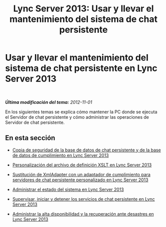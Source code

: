 ﻿---
title: 'Lync Server 2013: Usar y llevar el mantenimiento del sistema de chat persistente'
TOCTitle: Usar y llevar el mantenimiento del sistema de chat persistente
ms:assetid: 84572a6a-3a99-44de-828f-09e2af2d151d
ms:mtpsurl: https://technet.microsoft.com/es-es/library/Gg398671(v=OCS.15)
ms:contentKeyID: 48275882
ms.date: 01/07/2017
mtps_version: v=OCS.15
ms.translationtype: HT
---

# Usar y llevar el mantenimiento del sistema de chat persistente en Lync Server 2013

 

_**Última modificación del tema:** 2012-11-01_

En los siguientes temas se explica cómo mantener la PC donde se ejecuta el Servidor de chat persistente y cómo administrar las operaciones de Servidor de chat persistente.

## En esta sección

  - [Copia de seguridad de la base de datos de chat persistente y de la base de datos de cumplimiento en Lync Server 2013](lync-server-2013-backing-up-the-persistent-chat-database-and-compliance-database.md)

  - [Personalización del archivo de definición XSLT en Lync Server 2013](lync-server-2013-customizing-the-xslt-definition-file.md)

  - [Sustitución de XmlAdapter con un adaptador de cumplimiento para servidores de chat persistente personalizado en Lync Server 2013](lync-server-2013-replacing-the-xmladapter-with-a-customized-persistent-chat-server-compliance-adapter.md)

  - [Administrar el estado del sistema en Lync Server 2013](lync-server-2013-managing-system-health.md)

  - [Supervisar, iniciar y detener los servicios de chat persistente en Lync Server 2013](lync-server-2013-monitoring-starting-and-stopping-the-persistent-chat-services.md)

  - [Administrar la alta disponibilidad y la recuperación ante desastres en Lync Server 2013](lync-server-2013-managing-high-availability-and-disaster-recovery.md)

